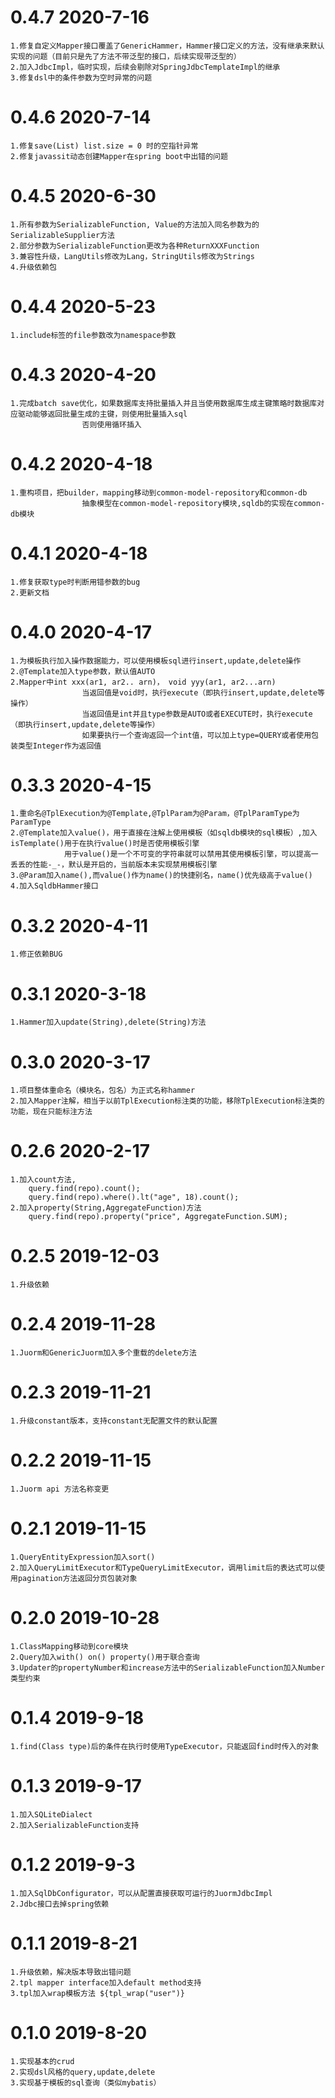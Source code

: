 # 0.4.7 2020-7-16

    1.修复自定义Mapper接口覆盖了GenericHammer，Hammer接口定义的方法，没有继承来默认实现的问题（目前只是先了方法不带泛型的接口，后续实现带泛型的）
    2.加入JdbcImpl，临时实现，后续会剔除对SpringJdbcTemplateImpl的继承
    3.修复dsl中的条件参数为空时异常的问题
    
# 0.4.6 2020-7-14

    1.修复save(List) list.size = 0 时的空指针异常
    2.修复javassit动态创建Mapper在spring boot中出错的问题
    
    
# 0.4.5 2020-6-30

    1.所有参数为SerializableFunction, Value的方法加入同名参数为的SerializableSupplier方法
    2.部分参数为SerializableFunction更改为各种ReturnXXXFunction
    3.兼容性升级，LangUtils修改为Lang，StringUtils修改为Strings
    4.升级依赖包

# 0.4.4 2020-5-23

    1.include标签的file参数改为namespace参数
                        
# 0.4.3 2020-4-20

    1.完成batch save优化，如果数据库支持批量插入并且当使用数据库生成主键策略时数据库对应驱动能够返回批量生成的主键，则使用批量插入sql
                    否则使用循环插入
                    
# 0.4.2 2020-4-18

    1.重构项目，把builder，mapping移动到common-model-repository和common-db
                    抽象模型在common-model-repository模块,sqldb的实现在common-db模块
    
# 0.4.1 2020-4-18

    1.修复获取type时判断用错参数的bug
    2.更新文档
    
# 0.4.0 2020-4-17

    1.为模板执行加入操作数据能力，可以使用模板sql进行insert,update,delete操作
    2.@Template加入type参数，默认值AUTO
    2.Mapper中int xxx(ar1, ar2.. arn)， void yyy(ar1, ar2...arn)
                    当返回值是void时，执行execute（即执行insert,update,delete等操作）
                    当返回值是int并且type参数是AUTO或者EXECUTE时，执行execute（即执行insert,update,delete等操作）
                    如果要执行一个查询返回一个int值，可以加上type=QUERY或者使用包装类型Integer作为返回值
    
# 0.3.3 2020-4-15

    1.重命名@TplExecution为@Template,@TplParam为@Param，@TplParamType为ParamType
    2.@Template加入value()，用于直接在注解上使用模板（如sqldb模块的sql模板）,加入isTemplate()用于在执行value()时是否使用模板引擎
                用于value()是一个不可变的字符串就可以禁用其使用模板引擎，可以提高一丢丢的性能-_-，默认是开启的，当前版本未实现禁用模板引擎
    3.@Param加入name(),而value()作为name()的快捷别名，name()优先级高于value()
    4.加入SqldbHammer接口
    
# 0.3.2 2020-4-11

    1.修正依赖BUG
    
# 0.3.1 2020-3-18

    1.Hammer加入update(String),delete(String)方法
    
# 0.3.0 2020-3-17

    1.项目整体重命名（模块名，包名）为正式名称hammer
    2.加入Mapper注解，相当于以前TplExecution标注类的功能，移除TplExecution标注类的功能，现在只能标注方法
    
    
# 0.2.6 2020-2-17

    1.加入count方法,
        query.find(repo).count();
        query.find(repo).where().lt("age", 18).count();
    2.加入property(String,AggregateFunction)方法
        query.find(repo).property("price", AggregateFunction.SUM);

# 0.2.5 2019-12-03

    1.升级依赖
    
# 0.2.4 2019-11-28

    1.Juorm和GenericJuorm加入多个重载的delete方法
    
# 0.2.3 2019-11-21

    1.升级constant版本，支持constant无配置文件的默认配置

# 0.2.2 2019-11-15

    1.Juorm api 方法名称变更

# 0.2.1 2019-11-15

    1.QueryEntityExpression加入sort()
    2.加入QueryLimitExecutor和TypeQueryLimitExecutor，调用limit后的表达式可以使用pagination方法返回分页包装对象
    

# 0.2.0 2019-10-28

    1.ClassMapping移动到core模块
    2.Query加入with() on() property()用于联合查询
    3.Updater的propertyNumber和increase方法中的SerializableFunction加入Number类型约束
        
    
# 0.1.4 2019-9-18

    1.find(Class type)后的条件在执行时使用TypeExecutor，只能返回find时传入的对象
    
# 0.1.3 2019-9-17

    1.加入SQLiteDialect
    2.加入SerializableFunction支持

# 0.1.2 2019-9-3

    1.加入SqlDbConfigurator，可以从配置直接获取可运行的JuormJdbcImpl
    2.Jdbc接口去掉spring依赖
    
# 0.1.1 2019-8-21

    1.升级依赖，解决版本导致出错问题
    2.tpl mapper interface加入default method支持
    3.tpl加入wrap模板方法 ${tpl_wrap("user")}
    
# 0.1.0 2019-8-20

    1.实现基本的crud
    2.实现dsl风格的query,update,delete
    3.实现基于模板的sql查询（类似mybatis）